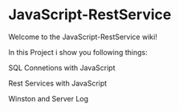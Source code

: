 # JavaScript-RestService

Welcome to the JavaScript-RestService wiki!

In this Project i show you following things:

SQL Connetions with JavaScript

Rest Services with JavaScript

Winston and Server Log
